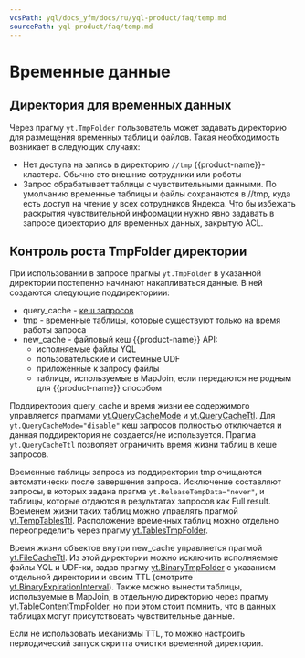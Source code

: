 ```yaml
---
vcsPath: yql/docs_yfm/docs/ru/yql-product/faq/temp.md
sourcePath: yql-product/faq/temp.md
---
```

# Временные данные

## Директория для временных данных

Через прагму `yt.TmpFolder` пользователь может задавать директорию для размещения временных таблиц и файлов. Такая необходимость возникает в следующих случаях:
* Нет доступа на запись в директорию `//tmp` {{product-name}}-кластера. Обычно это внешние сотрудники или роботы
* Запрос обрабатывает таблицы с чувствительными данными. По умолчанию временные таблицы и файлы сохраняются в //tmp, куда есть доступ на чтение у всех сотрудников Яндекса. Что бы избежать раскрытия чувствительной информации нужно явно задавать в запросе директорию для временных данных, закрытую ACL.

## Контроль роста TmpFolder директории

При использовании в запросе прагмы `yt.TmpFolder` в указанной директории постепенно начинают накапливаться данные. В ней создаются следующие поддиректориии:

* query_cache - [кеш запросов](../syntax/pragma#querycache)
* tmp - временные таблицы, которые существуют только на время работы запроса
* new_cache - файловый кеш {{product-name}} API:
    * исполняемые файлы YQL
    * пользовательские и системные UDF
    * приложенные к запросу файлы
    * таблицы, используемые в MapJoin, если передаются не родным для {{product-name}} способом

Поддиректория query_cache и время жизни ее содержимого управляется прагмами [yt.QueryCacheMode](../syntax/pragma#querycache) и [yt.QueryCacheTtl](../syntax/pragma#ytquerycachettl). Для `yt.QueryCacheMode="disable"` кеш запросов полностью отключается и данная поддиректория не создается/не используется. Прагма `yt.QueryCacheTtl` позволяет ограничить время жизни таблиц в кеше запросов.

Временные таблицы запроса из поддиректории tmp очищаются автоматически после завершения запроса. Исключение составляют запросы, в которых задана прагма `yt.ReleaseTempData="never"`, и таблицы, которые отдаются в результатах запросов как Full result. Временем жизни таких таблиц можно управлять прагмой [yt.TempTablesTtl](../syntax/pragma#yttemptablesttl). Расположение временных таблиц можно отдельно переопределить через прагму [yt.TablesTmpFolder](../syntax/pragma#yttablestmpfolder).

Время жизни объектов внутри new_cache управляется прагмой [yt.FileCacheTtl](../syntax/pragma#ytfilecachettl). Из этой директории можно исключить исполняемые файлы YQL и UDF-ки, задав прагму [yt.BinaryTmpFolder](../syntax/pragma#ytbinarytmpfolder) с указанием отдельной директории и своим TTL (смотрите [yt.BinaryExpirationInterval](../syntax/pragma#ytbinaryexpirationinterval)). Также можно вынести таблицы, используемые в MapJoin, в отдельную директорию через прагму [yt.TableContentTmpFolder](../syntax/pragma#yt.tablecontenttmpfolder), но при этом стоит помнить, что в данных таблицах могут присутствовать чувствительные данные.

Если не использовать механизмы TTL, то можно настроить периодический запуск скрипта очистки временной директории.
